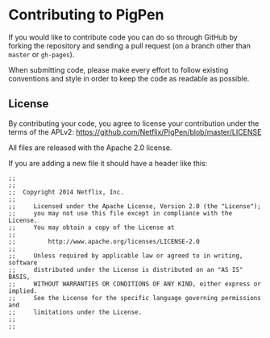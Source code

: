 # Contributing to PigPen

If you would like to contribute code you can do so through GitHub by forking the repository and sending a pull request (on a branch other than `master` or `gh-pages`).

When submitting code, please make every effort to follow existing conventions and style in order to keep the code as readable as possible.

## License

By contributing your code, you agree to license your contribution under the terms of the APLv2: https://github.com/Netflix/PigPen/blob/master/LICENSE

All files are released with the Apache 2.0 license.

If you are adding a new file it should have a header like this:

```
;;
;;
;;  Copyright 2014 Netflix, Inc.
;;
;;     Licensed under the Apache License, Version 2.0 (the "License");
;;     you may not use this file except in compliance with the License.
;;     You may obtain a copy of the License at
;;
;;         http://www.apache.org/licenses/LICENSE-2.0
;;
;;     Unless required by applicable law or agreed to in writing, software
;;     distributed under the License is distributed on an "AS IS" BASIS,
;;     WITHOUT WARRANTIES OR CONDITIONS OF ANY KIND, either express or implied.
;;     See the License for the specific language governing permissions and
;;     limitations under the License.
;;
;;
```

